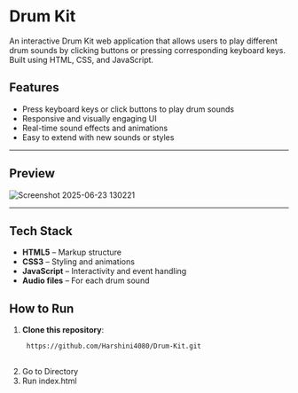 #  Drum Kit

An interactive Drum Kit web application that allows users to play different drum sounds by clicking buttons or pressing corresponding keyboard keys. Built using HTML, CSS, and JavaScript.

##  Features

- Press keyboard keys or click buttons to play drum sounds
- Responsive and visually engaging UI
- Real-time sound effects and animations
- Easy to extend with new sounds or styles

---

##  Preview

![Screenshot 2025-06-23 130221](https://github.com/user-attachments/assets/94711b34-cc49-4bef-802e-ed21a11add77)



---

##  Tech Stack

- **HTML5** – Markup structure
- **CSS3** – Styling and animations
- **JavaScript** – Interactivity and event handling
- **Audio files** – For each drum sound

## How to Run


1. **Clone this repository**:
   ```bash
    https://github.com/Harshini4080/Drum-Kit.git
  
2. Go to Directory
3. Run index.html 
